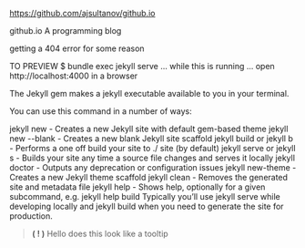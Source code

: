 
https://github.com/ajsultanov/github.io


github.io
A programming blog

getting a 404 error for some reason

TO PREVIEW $ bundle exec jekyll serve ... while this is running ... open http://localhost:4000 in a browser

The Jekyll gem makes a jekyll executable available to you in your terminal.

You can use this command in a number of ways:

jekyll new - Creates a new Jekyll site with default gem-based theme jekyll new --blank - Creates a new blank Jekyll site scaffold jekyll build or jekyll b - Performs a one off build your site to ./ site (by default) jekyll serve or jekyll s - Builds your site any time a source file changes and serves it locally jekyll doctor - Outputs any deprecation or configuration issues jekyll new-theme - Creates a new Jekyll theme scaffold jekyll clean - Removes the generated site and metadata file jekyll help - Shows help, optionally for a given subcommand, e.g. jekyll help build Typically you’ll use jekyll serve while developing locally and jekyll build when you need to generate the site for production.

>  **( \! )** Hello does this look like a tooltip
